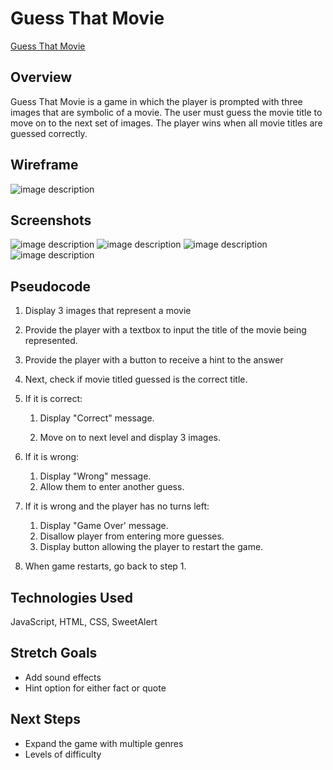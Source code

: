 # Guess That Movie

[Guess That Movie](http://moviegame.surge.sh/)

## Overview
Guess That Movie is a game in which the player is prompted with three images that are symbolic of a movie. The user must guess the movie title to move on to the next set of images. The player wins when all movie titles are guessed correctly.

## Wireframe

![image description](../master/images/wireframe.jpg)

## Screenshots

![image description](../master/images/1.jpg)
![image description](../master/images/2.jpg)
![image description](../master/images/3.jpg)
![image description](../master/images/4.jpg)


## Pseudocode

1. Display 3 images that represent a movie
	
2. Provide the player with a textbox to input the title of the movie being represented.

3. Provide the player with a button to receive a hint to the answer

4. Next, check if movie titled guessed is the correct title. 

5. If it is correct: 
	
	1. Display "Correct" message.
	
	2. Move on to next level and display 3 images.

6. If it is wrong:
	1. Display "Wrong" message.
	2. Allow them to enter another guess.

7. 	If it is wrong and the player has no turns left:
	1. Display "Game Over' message.
	2. Disallow player from entering more guesses.
	3. Display button allowing the player to restart the game.

8. When game restarts, go back to step 1.  

## Technologies Used
JavaScript, HTML, CSS, SweetAlert

## Stretch Goals
* Add sound effects
* Hint option for either fact or quote 

## Next Steps
* Expand the game with multiple genres
* Levels of difficulty

